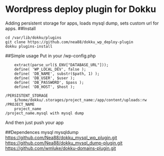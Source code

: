 # Wordpress deploy plugin  for Dokku

Adding persistent storage for apps, loads mysql dump, sets custom url for apps.
##Install

    cd /var/lib/dokku/plugins
    git clone https://github.com/nea88/dokku_wp_deploy-plugin
    dokku plugins-install
    
##Simple usage
    Put in your /wp-config.php
    
        extract(parse_url($_ENV["DATABASE_URL"]));
        define( 'WP_LOCAL_DEV', false );
        define( 'DB_NAME', substr($path, 1) );
        define( 'DB_USER', $user );
        define( 'DB_PASSWORD', $pass );
        define( 'DB_HOST', $host );
        
    /PERSISTENT_STORAGE 
        $/home/dokku/.storages/project_name:/app/content/uploads:rw
    /PROJECT_NAME
        project_name
    /project_name.mysql with mysql dump

And then just push your app




##Dependences
mysql
mysqldump
https://github.com/Nea88/dokku_mysql_wp_plugin.git
https://github.com/Nea88/dokku_mysql_dump-plugin.git
https://github.com/wmluke/dokku-domains-plugin.git
